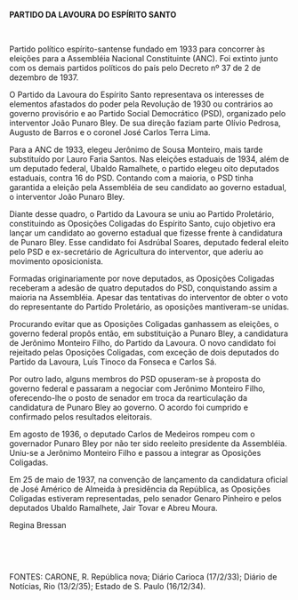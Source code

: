 **PARTIDO DA LAVOURA DO ESPÍRITO SANTO**

 

Partido político espírito-santense fundado em 1933 para concorrer às
eleições para a Assembléia Nacional Constituinte (ANC). Foi extinto
junto com os demais partidos políticos do país pelo Decreto nº 37 de 2
de dezembro de 1937.

O Partido da Lavoura do Espírito Santo representava os interesses de
elementos afastados do poder pela Revolução de 1930 ou contrários ao
governo provisório e ao Partido Social Democrático (PSD), organizado
pelo interventor João Punaro Bley. De sua direção faziam parte Olívio
Pedrosa, Augusto de Barros e o coronel José Carlos Terra Lima.

Para a ANC de 1933, elegeu Jerônimo de Sousa Monteiro, mais tarde
substituído por Lauro Faria Santos. Nas eleições estaduais de 1934, além
de um deputado federal, Ubaldo Ramalhete, o partido elegeu oito
deputados estaduais, contra 16 do PSD. Contando com a maioria, o PSD
tinha garantida a eleição pela Assembléia de seu candidato ao governo
estadual, o interventor João Punaro Bley.

Diante desse quadro, o Partido da Lavoura se uniu ao Partido Proletário,
constituindo as Oposições Coligadas do Espírito Santo, cujo objetivo era
lançar um candidato ao governo estadual que fizesse frente à candidatura
de Punaro Bley. Esse candidato foi Asdrúbal Soares, deputado federal
eleito pelo PSD e ex-secretário de Agricultura do interventor, que
aderiu ao movimento oposicionista.

Formadas originariamente por nove deputados, as Oposições Coligadas
receberam a adesão de quatro deputados do PSD, conquistando assim a
maioria na Assembléia. Apesar das tentativas do interventor de obter o
voto do representante do Partido Proletário, as oposições mantiveram-se
unidas.

Procurando evitar que as Oposições Coligadas ganhassem as eleições, o
governo federal propôs então, em substituição a Punaro Bley, a
candidatura de Jerônimo Monteiro Filho, do Partido da Lavoura. O novo
candidato foi rejeitado pelas Oposições Coligadas, com exceção de dois
deputados do Partido da Lavoura, Luís Tinoco da Fonseca e Carlos Sá.

Por outro lado, alguns membros do PSD opuseram-se à proposta do governo
federal e passaram a negociar com Jerônimo Monteiro Filho,
oferecendo-lhe o posto de senador em troca da rearticulação da
candidatura de Punaro Bley ao governo. O acordo foi cumprido e
confirmado pelos resultados eleitorais.

Em agosto de 1936, o deputado Carlos de Medeiros rompeu com o governador
Punaro Bley por não ter sido reeleito presidente da Assembléia. Uniu-se
a Jerônimo Monteiro Filho e passou a integrar as Oposições Coligadas.

Em 25 de maio de 1937, na convenção de lançamento da candidatura oficial
de José Américo de Almeida à presidência da República, as Oposições
Coligadas estiveram representadas, pelo senador Genaro Pinheiro e pelos
deputados Ubaldo Ramalhete, Jair Tovar e Abreu Moura.

Regina Bressan

 

 

FONTES: CARONE, R. República nova; Diário Carioca (17/2/33); Diário de
Notícias, Rio (13/2/35); Estado de S. Paulo (16/12/34).

 
